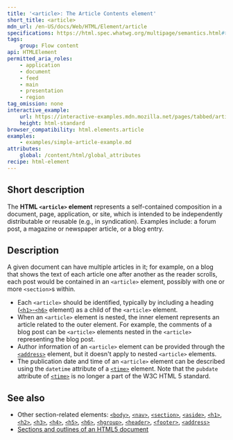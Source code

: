 ```yaml
---
title: '<article>: The Article Contents element'
short_title: <article>
mdn_url: /en-US/docs/Web/HTML/Element/article
specifications: https://html.spec.whatwg.org/multipage/semantics.html#the-article-element
tags:
    group: Flow content
api: HTMLElement
permitted_aria_roles:
    - application
    - document
    - feed
    - main
    - presentation
    - region
tag_omission: none
interactive_example:
    url: https://interactive-examples.mdn.mozilla.net/pages/tabbed/article.html
    height: html-standard
browser_compatibility: html.elements.article
examples:
    - examples/simple-article-example.md
attributes:
    global: /content/html/global_attributes
recipe: html-element
---
```


## Short description

The **HTML `<article>` element** represents a self-contained composition
in a document, page, application, or site, which is intended to be
independently distributable or reusable (e.g., in syndication). Examples
include: a forum post, a magazine or newspaper article, or a blog entry.

## Description

A given document can have multiple articles in it; for example, on a
blog that shows the text of each article one after another as the reader
scrolls, each post would be contained in an `<article>` element,
possibly with one or more `<section>`s within.

- Each `<article>` should be identified, typically by including a heading
  ([`<h1>`-`<h6>`](https://developer.mozilla.org/en-US/docs/Web/HTML/Element/Heading_Elements)
  element) as a child of the `<article>` element.
- When an `<article>` element is nested, the inner element represents
  an article related to the outer element. For example, the comments
  of a blog post can be `<article>` elements nested in the `<article>`
  representing the blog post.
- Author information of an `<article>` element can be provided through
  the [`<address>`](https://developer.mozilla.org/en-US/docs/Web/HTML/Element/address)
  element, but it doesn't apply to nested `<article>` elements.
- The publication date and time of an `<article>` element can be
  described using the `datetime` attribute of a
  [`<time>`](https://developer.mozilla.org/en-US/docs/Web/HTML/Element/time)
  element. Note that the `pubdate` attribute of
  [`<time>`](https://developer.mozilla.org/en-US/docs/Web/HTML/Element/time)
  is no longer a part of the W3C HTML 5 standard.


## See also

- Other section-related elements:
  [`<body>`](https://developer.mozilla.org/en-US/docs/Web/HTML/Element/body),
  [`<nav>`](https://developer.mozilla.org/en-US/docs/Web/HTML/Element/nav),
  [`<section>`](https://developer.mozilla.org/en-US/docs/Web/HTML/Element/section),
  [`<aside>`](https://developer.mozilla.org/en-US/docs/Web/HTML/Element/aside),
  [`<h1>`](https://developer.mozilla.org/en-US/docs/Web/HTML/Element/h1),
  [`<h2>`](https://developer.mozilla.org/en-US/docs/Web/HTML/Element/h2),
  [`<h3>`](https://developer.mozilla.org/en-US/docs/Web/HTML/Element/h3),
  [`<h4>`](https://developer.mozilla.org/en-US/docs/Web/HTML/Element/h4),
  [`<h5>`](https://developer.mozilla.org/en-US/docs/Web/HTML/Element/h5),
  [`<h6>`](https://developer.mozilla.org/en-US/docs/Web/HTML/Element/h6),
  [`<hgroup>`](https://developer.mozilla.org/en-US/docs/Web/HTML/Element/hgroup),
  [`<header>`](https://developer.mozilla.org/en-US/docs/Web/HTML/Element/header),
  [`<footer>`](https://developer.mozilla.org/en-US/docs/Web/HTML/Element/footer),
  [`<address>`](https://developer.mozilla.org/en-US/docs/Web/HTML/Element/address)
- [Sections and outlines of an HTML5 document](https://developer.mozilla.org/en-US/docs/Web/Guide/HTML/Sections_and_Outlines_of_an_HTML5_document)
